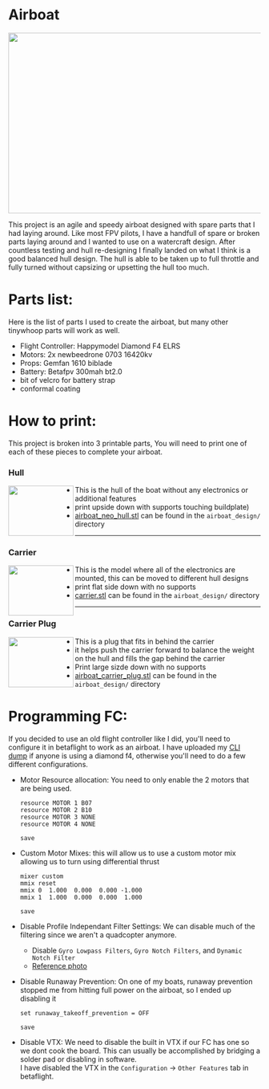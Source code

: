 Airboat
=======
<p align="center">
  <img width="520" height="360" src="photos/close_up_double.jpg">
</p>
This project is an agile and speedy airboat designed with spare parts that I had laying around.  
Like most FPV pilots, I have a handfull of spare or broken parts laying around and I wanted to use on a watercraft design.
After countless testing and hull re-designing I finally landed on what I think is a good balanced hull design.
The hull is able to be taken up to full throttle and fully turned without capsizing or upsetting the hull too much.  
  

Parts list:
===========
Here is the list of parts I used to create the airboat, but many other tinywhoop parts will work as well.

- Flight Controller: Happymodel Diamond F4 ELRS
- Motors: 2x newbeedrone 0703 16420kv
- Props: Gemfan 1610 biblade
- Battery: Betafpv 300mah bt2.0
- bit of velcro for battery strap
- conformal coating


How to print:
=============
This project is broken into 3 printable parts, You will need to print one of each of these pieces to complete your airboat.

### Hull
<img align="left" width="130" height="100" src="photos/hull.jpg">

- This is the hull of the boat without any electronics or additional features  
- print upside down with supports touching buildplate)
- [airboat_neo_hull.stl](airboat_design/airboat_neo_hull.stl) can be found in the `airboat_design/` directory
---
### Carrier
<img align="left" width="130" height="100" src="photos/carrier.jpg">

- This is the model where all of the electronics are mounted, this can be moved to different hull designs  
- print flat side down with no supports 
- [carrier.stl](airboat_design/carrier.stl) can be found in the `airboat_design/` directory
---
### Carrier Plug
<img align="left" width="130" height="100" src="photos/carrier_plug.jpg">

- This is a plug that fits in behind the carrier  
- it helps push the carrier forward to balance the weight on the hull and fills the gap behind the carrier
- Print large sizde down with no supports 
- [airboat_carrier_plug.stl](airboat_design/airboat_carrier_plug.stl) can be found in the `airboat_design/` directory



Programming FC:
===============
If you decided to use an old flight controller like I did, you'll need to configure it in betaflight to work as an airboat.
I have uploaded my [CLI dump](cli_dump/BF_airboat_diamondf4_dump.txt) if anyone is using a diamond f4, otherwise you'll need to do a few different configurations.

- Motor Resource allocation: You need to only enable the 2 motors that are being used.
  ```
  resource MOTOR 1 B07
  resource MOTOR 2 B10
  resource MOTOR 3 NONE
  resource MOTOR 4 NONE
  
  save
  ```

- Custom Motor Mixes: this will allow us to use a custom motor mix allowing us to turn using differential thrust
  ```
  mixer custom
  mmix reset
  mmix 0  1.000  0.000  0.000 -1.000
  mmix 1  1.000  0.000  0.000  1.000
  
  save
  ```

- Disable Profile Independant Filter Settings: We can disable much of the filtering since we aren't a quadcopter anymore.  
  - Disable `Gyro Lowpass Filters`, `Gyro Notch Filters`, and `Dynamic Notch Filter`  
  - [Reference photo](photos/airboat_bf_filters.png)

- Disable Runaway Prevention: On one of my boats, runaway prevention stopped me from hitting full power on the airboat, so I ended up disabling it
  ```
  set runaway_takeoff_prevention = OFF
  
  save
  ```

- Disable VTX: We need to disable the built in VTX if our FC has one so we dont cook the board. This can usually be accomplished by bridging a solder pad or disabling in software.  
  I have disabled the VTX in the `Configuration` -> `Other Features` tab in betaflight.
